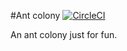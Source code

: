 #Ant colony
[![CircleCI](https://circleci.com/gh/jvalduvieco/ant-colony/tree/master.svg?style=svg)](https://circleci.com/gh/jvalduvieco/ant-colony/tree/master)

An ant colony just for fun.
